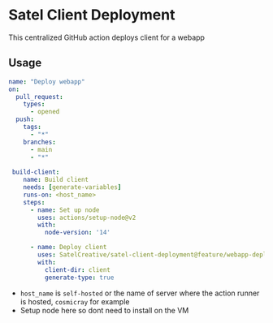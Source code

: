 # Satel Client Deployment
This centralized GitHub action deploys client for a webapp

## Usage 
```yml
name: "Deploy webapp"
on:
  pull_request:
    types:
      - opened
  push:
    tags:
      - "*"
    branches:
      - main  
      - "*"  
      
 build-client:
    name: Build client
    needs: [generate-variables]
    runs-on: <host_name>
    steps:   
      - name: Set up node
        uses: actions/setup-node@v2
        with:
          node-version: '14'

      - name: Deploy client
        uses: SatelCreative/satel-client-deployment@feature/webapp-deployment-shell
        with:
          client-dir: client
          generate-type: true
   ```
   - `host_name` is `self-hosted` or the name of server where the action runner is hosted, `cosmicray` for example
   - Setup node here so dont need to install on the VM
